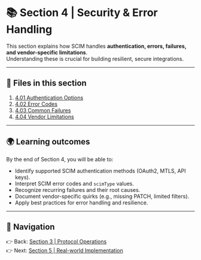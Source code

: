 # 📚 Section 4 | Security & Error Handling

This section explains how SCIM handles **authentication, errors, failures, and vendor-specific limitations**.  
Understanding these is crucial for building resilient, secure integrations.  

---

## 📖 Files in this section

1. [4.01 Authentication Options](4.01-authentication-options.md)  
2. [4.02 Error Codes](4.02-error-codes.md)  
3. [4.03 Common Failures](4.03-common-failures.md)  
4. [4.04 Vendor Limitations](4.04-vendor-limitations.md)  

---

## 🌍 Learning outcomes

By the end of Section 4, you will be able to:  
- Identify supported SCIM authentication methods (OAuth2, MTLS, API keys).  
- Interpret SCIM error codes and `scimType` values.  
- Recognize recurring failures and their root causes.  
- Document vendor-specific quirks (e.g., missing PATCH, limited filters).  
- Apply best practices for error handling and resilience.  

---

## 🔗 Navigation

👉 Back: [Section 3 | Protocol Operations](../3-protocol-operations/README.md)  
👉 Next: [Section 5 | Real-world Implementation](../5-real-world-implementation/README.md)
